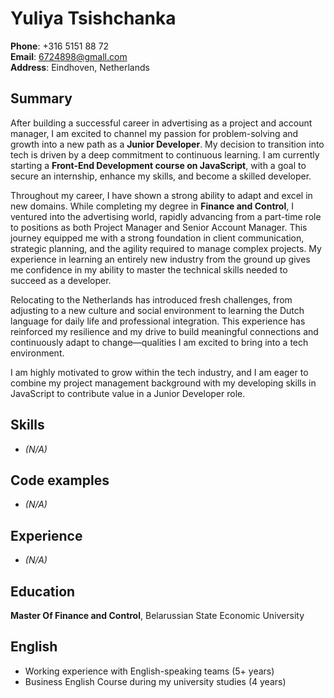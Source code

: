 # Yuliya Tsishchanka

**Phone**: +316 5151 88 72  
**Email**: [6724898@gmall.com](mailto:6724898@gmall.com)  
**Address**: Eindhoven, Netherlands

## Summary
After building a successful career in advertising as a project and account manager, I am excited to channel my passion for problem-solving and growth into a new path as a **Junior Developer**. My decision to transition into tech is driven by a deep commitment to continuous learning. I am currently starting a **Front-End Development course on JavaScript**, with a goal to secure an internship, enhance my skills, and become a skilled developer.

Throughout my career, I have shown a strong ability to adapt and excel in new domains. While completing my degree in **Finance and Control**, I ventured into the advertising world, rapidly advancing from a part-time role to positions as both Project Manager and Senior Account Manager. This journey equipped me with a strong foundation in client communication, strategic planning, and the agility required to manage complex projects. My experience in learning an entirely new industry from the ground up gives me confidence in my ability to master the technical skills needed to succeed as a developer.

Relocating to the Netherlands has introduced fresh challenges, from adjusting to a new culture and social environment to learning the Dutch language for daily life and professional integration. This experience has reinforced my resilience and my drive to build meaningful connections and continuously adapt to change—qualities I am excited to bring into a tech environment.

I am highly motivated to grow within the tech industry, and I am eager to combine my project management background with my developing skills in JavaScript to contribute value in a Junior Developer role.

## Skills
- *(N/A)*

## Code examples
- *(N/A)*

## Experience
- *(N/A)*

## Education
**Master Of Finance and Control**, Belarussian State Economic University

## English
- Working experience with English-speaking teams (5+ years)  
- Business English Course during my university studies (4 years)